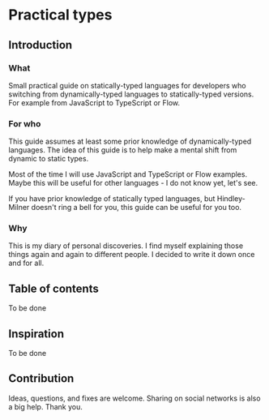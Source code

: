 # Practical types

## Introduction

### What
Small practical guide on statically-typed languages for developers who switching from dynamically-typed languages to statically-typed versions. For example from JavaScript to TypeScript or Flow.

### For who
This guide assumes at least some prior knowledge of dynamically-typed languages. The idea of this guide is to help make a mental shift from dynamic to static types.

Most of the time I will use JavaScript and TypeScript or Flow examples. Maybe this will be useful for other languages - I do not know yet, let's see.

If you have prior knowledge of statically typed languages, but Hindley-Milner doesn't ring a bell for you, this guide can be useful for you too.

### Why
This is my diary of personal discoveries. I find myself explaining those things again and again to different people. I decided to write it down once and for all.

## Table of contents
To be done

## Inspiration
To be done

## Contribution
Ideas, questions, and fixes are welcome. Sharing on social networks is also a big help. Thank you.
